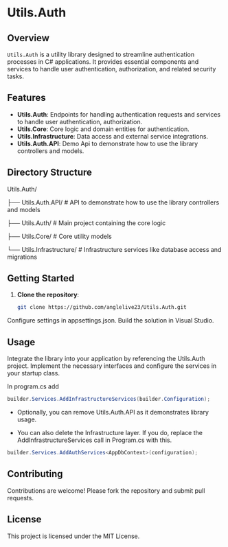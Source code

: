 # Utils.Auth

## Overview
`Utils.Auth` is a utility library designed to streamline authentication processes in C# applications. It provides essential components and services to handle user authentication, authorization, and related security tasks.

## Features
- **Utils.Auth**: Endpoints for handling authentication requests and services to handle user authentication, authorization.
- **Utils.Core**: Core logic and domain entities for authentication.
- **Utils.Infrastructure**: Data access and external service integrations.
- **Utils.Auth.API**: Demo Api to demonstrate how to use the library controllers and models.

## Directory Structure

Utils.Auth/

├── Utils.Auth.API/ # API to demonstrate how to use the library controllers and models

├── Utils.Auth/ # Main project containing the core logic

├── Utils.Core/ # Core utility models

└── Utils.Infrastructure/ # Infrastructure services like database access and migrations

## Getting Started
1. **Clone the repository**:
   ```sh
   git clone https://github.com/anglelive23/Utils.Auth.git

Configure settings in appsettings.json.
Build the solution in Visual Studio.

## Usage
Integrate the library into your application by referencing the Utils.Auth project. Implement the necessary interfaces and configure the services in your startup class.

In program.cs add

```csharp
builder.Services.AddInfrastructureServices(builder.Configuration);
```

- Optionally, you can remove Utils.Auth.API as it demonstrates library usage.

- You can also delete the Infrastructure layer. If you do, replace the AddInfrastructureServices call in Program.cs with this.

```csharp
builder.Services.AddAuthServices<AppDbContext>(configuration);
```

## Contributing
Contributions are welcome! Please fork the repository and submit pull requests.

## License
This project is licensed under the MIT License.
